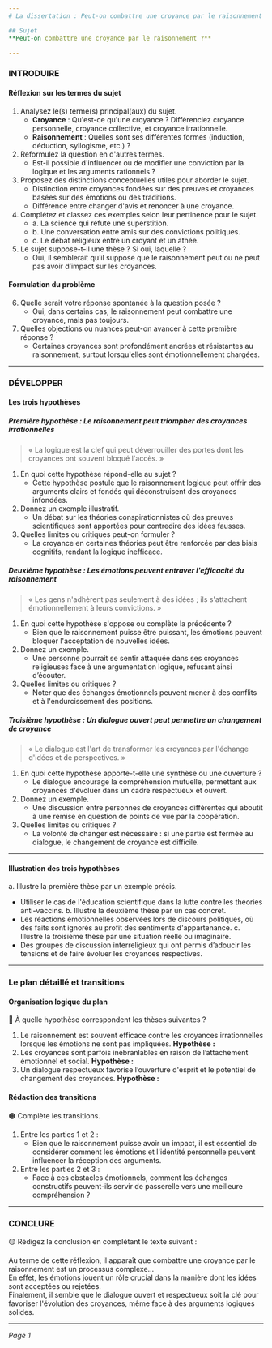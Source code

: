 ```yaml
---
# La dissertation : Peut-on combattre une croyance par le raisonnement ?

## Sujet
**Peut-on combattre une croyance par le raisonnement ?**

---
```


### INTRODUIRE

#### Réflexion sur les termes du sujet

1. Analysez le(s) terme(s) principal(aux) du sujet.
   - **Croyance** : Qu'est-ce qu'une croyance ? Différenciez croyance personnelle, croyance collective, et croyance irrationnelle.
   - **Raisonnement** : Quelles sont ses différentes formes (induction, déduction, syllogisme, etc.) ?
2. Reformulez la question en d'autres termes.
   - Est-il possible d'influencer ou de modifier une conviction par la logique et les arguments rationnels ?
3. Proposez des distinctions conceptuelles utiles pour aborder le sujet.
   - Distinction entre croyances fondées sur des preuves et croyances basées sur des émotions ou des traditions.
   - Différence entre changer d'avis et renoncer à une croyance.
4. Complétez et classez ces exemples selon leur pertinence pour le sujet.
   - a. La science qui réfute une superstition.
   - b. Une conversation entre amis sur des convictions politiques.
   - c. Le débat religieux entre un croyant et un athée.
5. Le sujet suppose-t-il une thèse ? Si oui, laquelle ?
   - Oui, il semblerait qu’il suppose que le raisonnement peut ou ne peut pas avoir d’impact sur les croyances.

#### Formulation du problème

6. Quelle serait votre réponse spontanée à la question posée ?
   - Oui, dans certains cas, le raisonnement peut combattre une croyance, mais pas toujours.
7. Quelles objections ou nuances peut-on avancer à cette première réponse ?
   - Certaines croyances sont profondément ancrées et résistantes au raisonnement, surtout lorsqu'elles sont émotionnellement chargées.

---

### DÉVELOPPER

#### Les trois hypothèses

##### Première hypothèse : Le raisonnement peut triompher des croyances irrationnelles

> « La logique est la clef qui peut déverrouiller des portes dont les croyances ont souvent bloqué l'accès. »

1. En quoi cette hypothèse répond-elle au sujet ?
   - Cette hypothèse postule que le raisonnement logique peut offrir des arguments clairs et fondés qui déconstruisent des croyances infondées.
2. Donnez un exemple illustratif.
   - Un débat sur les théories conspirationnistes où des preuves scientifiques sont apportées pour contredire des idées fausses.
3. Quelles limites ou critiques peut-on formuler ?
   - La croyance en certaines théories peut être renforcée par des biais cognitifs, rendant la logique inefficace.

##### Deuxième hypothèse : Les émotions peuvent entraver l'efficacité du raisonnement

> « Les gens n'adhèrent pas seulement à des idées ; ils s'attachent émotionnellement à leurs convictions. »

1. En quoi cette hypothèse s'oppose ou complète la précédente ?
   - Bien que le raisonnement puisse être puissant, les émotions peuvent bloquer l'acceptation de nouvelles idées.
2. Donnez un exemple.
   - Une personne pourrait se sentir attaquée dans ses croyances religieuses face à une argumentation logique, refusant ainsi d’écouter.
3. Quelles limites ou critiques ?
   - Noter que des échanges émotionnels peuvent mener à des conflits et à l'endurcissement des positions.

##### Troisième hypothèse : Un dialogue ouvert peut permettre un changement de croyance

> « Le dialogue est l'art de transformer les croyances par l'échange d'idées et de perspectives. »

1. En quoi cette hypothèse apporte-t-elle une synthèse ou une ouverture ?
   - Le dialogue encourage la compréhension mutuelle, permettant aux croyances d'évoluer dans un cadre respectueux et ouvert.
2. Donnez un exemple.
   - Une discussion entre personnes de croyances différentes qui aboutit à une remise en question de points de vue par la coopération.
3. Quelles limites ou critiques ?
   - La volonté de changer est nécessaire : si une partie est fermée au dialogue, le changement de croyance est difficile.

---

#### Illustration des trois hypothèses

a. Illustre la première thèse par un exemple précis.
   - Utiliser le cas de l'éducation scientifique dans la lutte contre les théories anti-vaccins.
b. Illustre la deuxième thèse par un cas concret.
   - Les réactions émotionnelles observées lors de discours politiques, où des faits sont ignorés au profit des sentiments d'appartenance.
c. Illustre la troisième thèse par une situation réelle ou imaginaire.
   - Des groupes de discussion interreligieux qui ont permis d’adoucir les tensions et de faire évoluer les croyances respectives.

---

### Le plan détaillé et transitions

#### Organisation logique du plan

🔴 À quelle hypothèse correspondent les thèses suivantes ?

1. Le raisonnement est souvent efficace contre les croyances irrationnelles lorsque les émotions ne sont pas impliquées. **Hypothèse :**
2. Les croyances sont parfois inébranlables en raison de l’attachement émotionnel et social. **Hypothèse :**
3. Un dialogue respectueux favorise l’ouverture d'esprit et le potentiel de changement des croyances. **Hypothèse :**

#### Rédaction des transitions

🟠 Complète les transitions.

1. Entre les parties 1 et 2 :  
   - Bien que le raisonnement puisse avoir un impact, il est essentiel de considérer comment les émotions et l'identité personnelle peuvent influencer la réception des arguments.
2. Entre les parties 2 et 3 :  
   - Face à ces obstacles émotionnels, comment les échanges constructifs peuvent-ils servir de passerelle vers une meilleure compréhension ?

---

### CONCLURE

🟡 Rédigez la conclusion en complétant le texte suivant :

Au terme de cette réflexion, il apparaît que combattre une croyance par le raisonnement est un processus complexe&#8230;  
En effet, les émotions jouent un rôle crucial dans la manière dont les idées sont acceptées ou rejetées.  
Finalement, il semble que le dialogue ouvert et respectueux soit la clé pour favoriser l'évolution des croyances, même face à des arguments logiques solides.

--- 
*Page 1*